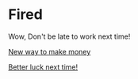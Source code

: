 # Fired

Wow, Don't be late to work next time!

[New way to make money](invest.md)

[Better luck next time!](alarmring.md)

